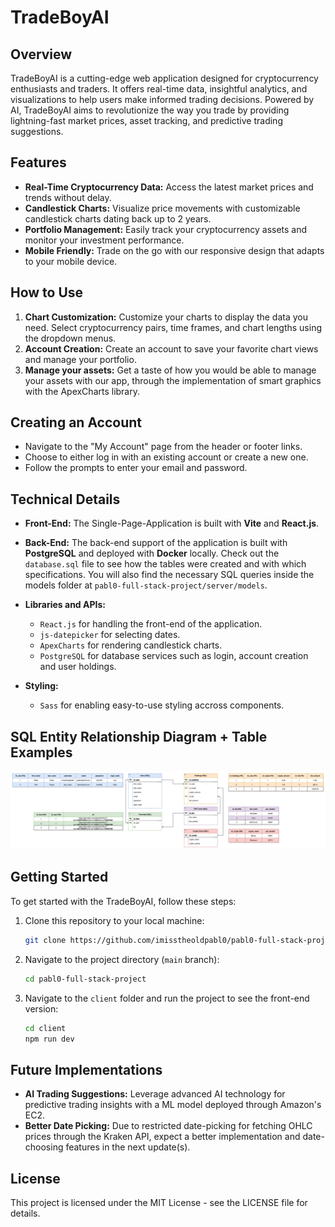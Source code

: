 # TradeBoyAI

## Overview

TradeBoyAI is a cutting-edge web application designed for cryptocurrency enthusiasts and traders. It offers real-time data, insightful analytics, and visualizations to help users make informed trading decisions. Powered by AI, TradeBoyAI aims to revolutionize the way you trade by providing lightning-fast market prices, asset tracking, and predictive trading suggestions.

## Features

- **Real-Time Cryptocurrency Data:** Access the latest market prices and trends without delay.
- **Candlestick Charts:** Visualize price movements with customizable candlestick charts dating back up to 2 years.
- **Portfolio Management:** Easily track your cryptocurrency assets and monitor your investment performance.
- **Mobile Friendly:** Trade on the go with our responsive design that adapts to your mobile device.

## How to Use

1. **Chart Customization:** Customize your charts to display the data you need. Select cryptocurrency pairs, time frames, and chart lengths using the dropdown menus.
2. **Account Creation:** Create an account to save your favorite chart views and manage your portfolio.
3. **Manage your assets:** Get a taste of how you would be able to manage your assets with our app, through the implementation of smart graphics with the ApexCharts library.

## Creating an Account

- Navigate to the "My Account" page from the header or footer links.
- Choose to either log in with an existing account or create a new one.
- Follow the prompts to enter your email and password.

## Technical Details

- **Front-End:** The Single-Page-Application is built with **Vite** and **React.js**.
- **Back-End:** The back-end support of the application is built with **PostgreSQL** and deployed with **Docker** locally. Check out the `database.sql` file to see how the tables were created and with which specifications. You will also find the necessary SQL queries inside the models folder at `pabl0-full-stack-project/server/models`.

- **Libraries and APIs:**
  - `React.js` for handling the front-end of the application.
  - `js-datepicker` for selecting dates.
  - `ApexCharts` for rendering candlestick charts.
  - `PostgreSQL` for database services such as login, account creation and user holdings.

- **Styling:**
  - `Sass` for enabling easy-to-use styling accross components.

## SQL Entity Relationship Diagram + Table Examples

!["Screenshot of the SQL entity relationship diagram that serves as the backbone of the web application."](./assets/images/sql_erd.png)

## Getting Started

To get started with the TradeBoyAI, follow these steps:

1. Clone this repository to your local machine:

   ```bash
   git clone https://github.com/imisstheoldpabl0/pabl0-full-stack-project
   ```

2. Navigate to the project directory (`main` branch):

   ```bash
   cd pabl0-full-stack-project
   ```

3. Navigate to the `client` folder and run the project to see the front-end version:

    ```bash
    cd client
    npm run dev
    ```

## Future Implementations

- **AI Trading Suggestions:** Leverage advanced AI technology for predictive trading insights with a ML model deployed through Amazon's EC2.
- **Better Date Picking:** Due to restricted date-picking  for fetching OHLC prices through the Kraken API, expect a better implementation and date-choosing features in the next update(s).

## License

This project is licensed under the MIT License - see the LICENSE file for details.
